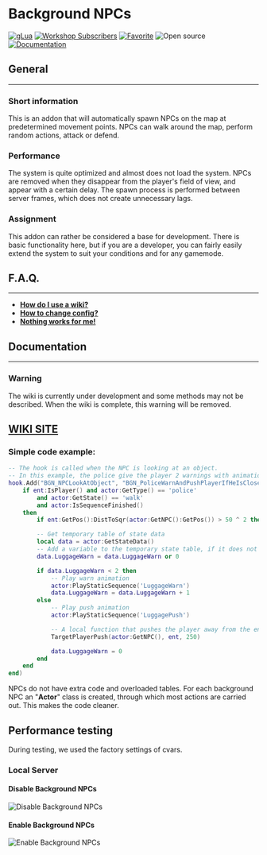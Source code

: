 # Background NPCs

[![gLua](https://img.shields.io/badge/Language-gLua-blue.svg)](https://wiki.facepunch.com/gmod)
[![Workshop Subscribers](https://img.shields.io/badge/Workshop-Over_50000_sub.-green.svg)](https://steamcommunity.com/sharedfiles/filedetails/?id=2341497926)
[![Favorite](https://img.shields.io/badge/Favorite-Over_5000_fav.-1abc9c.svg)](https://steamcommunity.com/sharedfiles/filedetails/?id=2341497926)
![Open source](https://img.shields.io/badge/Open_source-yes-brightgreen.svg)
[![Documentation](https://img.shields.io/badge/Documentation-In_developing-yellow.svg)](https://background-npcs.itpony.ru/wiki)

## General
***
### **Short information**
This is an addon that will automatically spawn NPCs on the map at predetermined movement points. NPCs can walk around the map, perform random actions, attack or defend.

### **Performance**
The system is quite optimized and almost does not load the system. NPCs are removed when they disappear from the player's field of view, and appear with a certain delay. The spawn process is performed between server frames, which does not create unnecessary lags.

### **Assignment**
This addon can rather be considered a base for development. There is basic functionality here, but if you are a developer, you can fairly easily extend the system to suit your conditions and for any gamemode.

## F.A.Q.
***
* **[How do I use a wiki?](https://background-npcs.itpony.ru/wiki/How%20do%20I%20use%20a%20wiki?)**
* **[How to change config?](https://background-npcs.itpony.ru/wiki/How%20to%20change%20config)**
* **[Nothing works for me!](https://background-npcs.itpony.ru/wiki/Nothing%20works%20for%20me!)**

## Documentation
***
### **Warning**
The wiki is currently under development and some methods may not be described. When the wiki is complete, this warning will be removed.

[WIKI SITE](https://background-npcs.itpony.ru/wiki)
---

### **Simple code example:**
```LUA
-- The hook is called when the NPC is looking at an object.
-- In this example, the police give the player 2 warnings with animation, and then push him away.
hook.Add("BGN_NPCLookAtObject", "BGN_PoliceWarnAndPushPlayerIfHeIsClose", function(actor, ent)
    if ent:IsPlayer() and actor:GetType() == 'police'
        and actor:GetState() == 'walk'
        and actor:IsSequenceFinished()
    then
        if ent:GetPos():DistToSqr(actor:GetNPC():GetPos()) > 50 ^ 2 then return end

        -- Get temporary table of state data
        local data = actor:GetStateData()
        -- Add a variable to the temporary state table, if it does not exist
        data.LuggageWarn = data.LuggageWarn or 0

        if data.LuggageWarn < 2 then
            -- Play warn animation
            actor:PlayStaticSequence('LuggageWarn')
            data.LuggageWarn = data.LuggageWarn + 1
        else
            -- Play push animation
            actor:PlayStaticSequence('LuggagePush')

            -- A local function that pushes the player away from the entity
            TargetPlayerPush(actor:GetNPC(), ent, 250)

            data.LuggageWarn = 0
        end
    end
end)
```

NPCs do not have extra code and overloaded tables. For each background NPC an "**Actor**" class is created, through which most actions are carried out. This makes the code cleaner.

## Performance testing
During testing, we used the factory settings of cvars.

### Local Server
#### **Disable Background NPCs**
![Disable Background NPCs](https://i.imgur.com/Gf6ZKPM.jpg)

#### **Enable Background NPCs**
![Enable Background NPCs](https://i.imgur.com/xDAcsvn.png)
